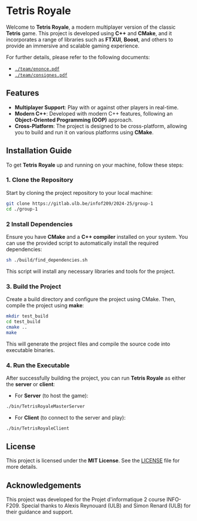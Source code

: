 # Tetris Royale

Welcome to **Tetris Royale**, a modern multiplayer version of the classic **Tetris** game. This project is developed using **C++** and **CMake**, and it incorporates a range of libraries such as **FTXUI**, **Boost**, and others to provide an immersive and scalable gaming experience.

For further details, please refer to the following documents:
- [`./team/enonce.pdf`](./team/enonce.pdf)
- [`./team/consignes.pdf`](./team/consignes.pdf)

## Features

- **Multiplayer Support**: Play with or against other players in real-time.
- **Modern C++**: Developed with modern C++ features, following an **Object-Oriented Programming (OOP)** approach.
- **Cross-Platform**: The project is designed to be cross-platform, allowing you to build and run it on various platforms using **CMake**.

## Installation Guide

To get **Tetris Royale** up and running on your machine, follow these steps:

### 1. Clone the Repository

Start by cloning the project repository to your local machine:

```sh
git clone https://gitlab.ulb.be/infof209/2024-25/group-1
cd ./group-1
```

### 2 Install Dependencies
Ensure you have **CMake** and a **C++ compiler** installed on your system. You can use the provided script to automatically install the required dependencies:

```sh
sh ./build/find_dependencies.sh
```

This script will install any necessary libraries and tools for the project.


### 3. Build the Project

Create a build directory and configure the project using CMake. Then, compile the project using **make**:

```sh
mkdir test_build
cd test_build
cmake ..
make
```

This will generate the project files and compile the source code into executable binaries.


### 4. Run the Executable

After successfully building the project, you can run **Tetris Royale** as either the **server** or **client**:

* For **Server** (to host the game):
```sh
./bin/TetrisRoyaleMasterServer
```

* For **Client** (to connect to the server and play):

```sh
./bin/TetrisRoyaleClient
```



## License

This project is licensed under the **MIT License**. See the [LICENSE](LICENSE) file for more details.


## Acknowledgements

This project was developed for the Projet d'informatique 2 course INFO-F209. Special thanks to Alexis Reynouard (ULB) and Simon Renard (ULB) for their guidance and support.

